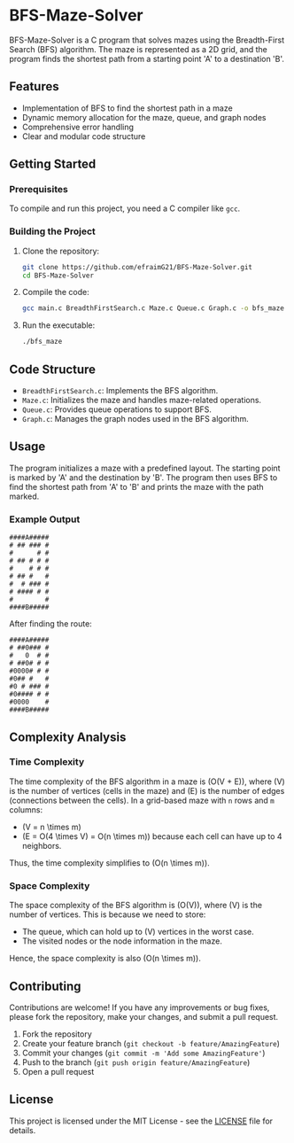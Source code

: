 

# BFS-Maze-Solver

BFS-Maze-Solver is a C program that solves mazes using the Breadth-First Search (BFS) algorithm. The maze is represented as a 2D grid, and the program finds the shortest path from a starting point 'A' to a destination 'B'.

## Features

- Implementation of BFS to find the shortest path in a maze
- Dynamic memory allocation for the maze, queue, and graph nodes
- Comprehensive error handling
- Clear and modular code structure

## Getting Started

### Prerequisites

To compile and run this project, you need a C compiler like `gcc`.

### Building the Project

1. Clone the repository:

   ```bash
   git clone https://github.com/efraimG21/BFS-Maze-Solver.git
   cd BFS-Maze-Solver
   ```

2. Compile the code:

   ```bash
   gcc main.c BreadthFirstSearch.c Maze.c Queue.c Graph.c -o bfs_maze
   ```

3. Run the executable:

   ```bash
   ./bfs_maze
   ```

## Code Structure

- `BreadthFirstSearch.c`: Implements the BFS algorithm.
- `Maze.c`: Initializes the maze and handles maze-related operations.
- `Queue.c`: Provides queue operations to support BFS.
- `Graph.c`: Manages the graph nodes used in the BFS algorithm.


## Usage

The program initializes a maze with a predefined layout. The starting point is marked by 'A' and the destination by 'B'. The program then uses BFS to find the shortest path from 'A' to 'B' and prints the maze with the path marked.

### Example Output

```
####A#####
# ## ### #
#      # #
# ## # # #
#    # # #
# ## #   #
#  # ### #
# #### # #
#        #
####B#####
```

After finding the route:

```
####A#####
# ##0### #
#   0  # #
# ##0# # #
#0000# # #
#0## #   #
#0 # ### #
#0#### # #
#0000    #
####B#####
```


## Complexity Analysis

### Time Complexity

The time complexity of the BFS algorithm in a maze is \(O(V + E)\), where \(V\) is the number of vertices (cells in the maze) and \(E\) is the number of edges (connections between the cells). In a grid-based maze with `n` rows and `m` columns:
- \(V = n \times m\)
- \(E = O(4 \times V) = O(n \times m)\) because each cell can have up to 4 neighbors.

Thus, the time complexity simplifies to \(O(n \times m)\).

### Space Complexity

The space complexity of the BFS algorithm is \(O(V)\), where \(V\) is the number of vertices. This is because we need to store:
- The queue, which can hold up to \(V\) vertices in the worst case.
- The visited nodes or the node information in the maze.

Hence, the space complexity is also \(O(n \times m)\).

## Contributing

Contributions are welcome! If you have any improvements or bug fixes, please fork the repository, make your changes, and submit a pull request.

1. Fork the repository
2. Create your feature branch (`git checkout -b feature/AmazingFeature`)
3. Commit your changes (`git commit -m 'Add some AmazingFeature'`)
4. Push to the branch (`git push origin feature/AmazingFeature`)
5. Open a pull request

## License

This project is licensed under the MIT License - see the [LICENSE](LICENSE) file for details.
